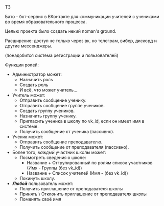 ТЗ

Бато - бот-сервис в ВКонтакте для коммуникации учителей с учениками во время образовательного процесса.

Целью проекта было создать некий noman's ground. 



Расширение: доступ не только через вк, но телеграм, вибер, дискорд и другие мессенджеры. 

(понадобится система регистрации и пользователей)

Функции ролей:

- Администратор может:
  - Назначить роль
  - Создать роль
  - И всё, что может учитель...
- Учитель может:
  - Отправить сообщение ученику.
  - Отправить сообщение группе учеников.
  - Создать группу учеников.
  - Назначить группу ученику.
  - Пригласить ученика в школу по vk_id, если он имеет имя в системе.
  - Получить сообщение от ученика (пассивно).
- Ученик может:
  - Отправить сообщение преподавателю.
  - Получить сообщение от преподавателя (пассивно).
- Более того, *каждый* участник школы может:
  - Посмотреть сведения о школе:
    - Название + Отгрупированный по ролям список участников (Имя - Группы (без vk_id))
    - Название + Список учителей (Имя - (без vk_id))
  - Покинуть школу.
- ***Любой*** пользователь может:
  - Получить приглашение от преподавателя школы
  - Принять \ Отклонить приглашение от преподавателя школы
  - Поменять своё имя